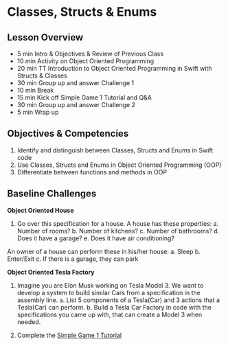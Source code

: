 # Classes, Structs & Enums

## Lesson Overview
- 5 min Intro & Objectives & Review of Previous Class
- 10 min Activity on Object Oriented Programming
- 20 min TT Introduction to Object Oriented Programming in Swift with Structs & Classes
- 30 min Group up and answer Challenge 1
- 10 min Break
- 15 min Kick off Simple Game 1 Tutorial and Q&A
- 30 min Group up and answer Challenge 2
- 5 min Wrap up


## Objectives & Competencies
1. Identify and distinguish between Classes, Structs and Enums in Swift code
2. Use Classes, Structs and Enums in Object Oriented Programming (OOP)
3. Differentiate between functions and methods in OOP

## Baseline Challenges

**Object Oriented House**
1. Go over this specification for a house.
A house has these properties:
  a. Number of rooms?
  b. Number of kitchens?
  c. Number of bathrooms?
  d. Does it have a garage?
  e. Does it have air conditioning?

An owner of a house can perform these in his/her house:
  a. Sleep
  b. Enter/Exit
  c. If there is a garage, they can park

**Object Oriented Tesla Factory**
1. Imagine you are Elon Musk working on Tesla Model 3. We want to develop a system to build similar Cars from a specification in the assembly line.
  a. List 5 components of a Tesla(Car) and 3 actions that a Tesla(Car) can perform.
  b. Build a Tesla Car Factory in code with the specifications you came up with, that can create a Model 3 when needed.

1. Complete the [Simple Game 1 Tutorial]()
